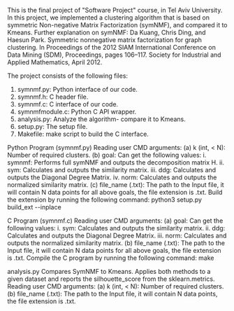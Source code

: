 This is the final project of "Software Project" course, in Tel Aviv University.
In this project, we implemented a clustering algorithm that is based on symmetric Non-negative Matrix Factorization (symNMF), and compared it to Kmeans.
Further explanation on symNMF: Da Kuang, Chris Ding, and Haesun Park. Symmetric nonnegative matrix factorization for graph clustering. 
In Proceedings of the 2012 SIAM International Conference on Data Mining (SDM), Proceedings, pages 106–117. Society for Industrial and Applied Mathematics, April 2012. 

The project consists of the following files:
1. symnmf.py: Python interface of our code.
2. symnmf.h: C header file.
3. symnmf.c: C interface of our code.
4. symnmfmodule.c: Python C API wrapper.
5. analysis.py: Analyze the algorithm- compare it to Kmeans.
6. setup.py: The setup file.
7. Makefile: make script to build the C interface.

Python Program (symnmf.py)
Reading user CMD arguments:
(a) k (int, < N): Number of required clusters.
(b) goal: Can get the following values:
  i. symnmf: Performs full symNMF and outputs the decomposition matrix H.
  ii. sym: Calculates and outputs the similarity matrix.
  iii. ddg: Calculates and outputs the Diagonal Degree Matrix.
  iv. norm: Calculates and outputs the normalized similarity matrix.
(c) file_name (.txt): The path to the Input file, it will contain N data points for all above goals, the file extension is .txt.
Build the extension by running the following command: python3 setup.py build_ext --inplace

C Program (symnmf.c)
Reading user CMD arguments:
(a) goal: Can get the following values:
  i. sym: Calculates and outputs the similarity matrix.
  ii. ddg: Calculates and outputs the Diagonal Degree Matrix.
  iii. norm: Calculates and outputs the normalized similarity matrix.
(b) file_name (.txt): The path to the Input file, it will contain N data points for all above goals, the file extension is .txt.
Compile the C program by running the following command: make

analysis.py
Compares SymNMF to Kmeans. Applies both methods to a given dataset and reports the silhouette_score from the sklearn.metrics.
Reading user CMD arguments:
(a) k (int, < N): Number of required clusters.
(b) file_name (.txt): The path to the Input file, it will contain N data points, the file extension is .txt.
